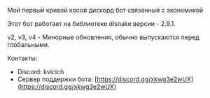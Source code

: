 Мой первый кривой косой дискорд бот связанный с экономикой

Этот бот работает на библиотеке disnake версии - 2.9.1.

v2, v3, v4 - Минорные обновления, обычно выпускаются перед глобальными.

Контакты:
- Discord: kvicich
- Сервер поддержки бота: [https://discord.gg/xkwg3e2wUX](https://discord.gg/xkwg3e2wUX)
